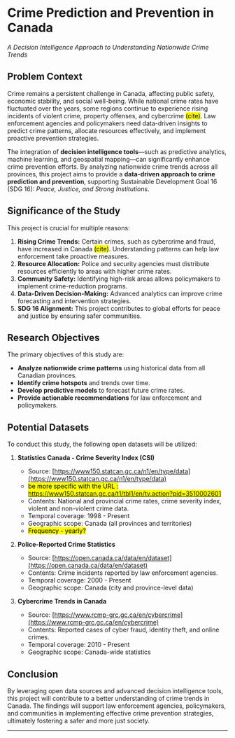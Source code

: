# Crime Prediction and Prevention in Canada
*A Decision Intelligence Approach to Understanding Nationwide Crime Trends*

## Problem Context
Crime remains a persistent challenge in Canada, affecting public safety, economic stability, and social well-being. While national crime rates have fluctuated over the years, some regions continue to experience rising incidents of violent crime, property offenses, and cybercrime <mark>(cite)</mark>. Law enforcement agencies and policymakers need data-driven insights to predict crime patterns, allocate resources effectively, and implement proactive prevention strategies.

The integration of **decision intelligence tools**—such as predictive analytics, machine learning, and geospatial mapping—can significantly enhance crime prevention efforts. By analyzing nationwide crime trends across all provinces, this project aims to provide a **data-driven approach to crime prediction and prevention**, supporting Sustainable Development Goal 16 (SDG 16): *Peace, Justice, and Strong Institutions*.

## Significance of the Study
This project is crucial for multiple reasons:

1. **Rising Crime Trends:** Certain crimes, such as cybercrime and fraud, have increased in Canada <mark>(cite)</mark>. Understanding patterns can help law enforcement take proactive measures.
2. **Resource Allocation:** Police and security agencies must distribute resources efficiently to areas with higher crime rates.
3. **Community Safety:** Identifying high-risk areas allows policymakers to implement crime-reduction programs.
4. **Data-Driven Decision-Making:** Advanced analytics can improve crime forecasting and intervention strategies.
5. **SDG 16 Alignment:** This project contributes to global efforts for peace and justice by ensuring safer communities.

## Research Objectives
The primary objectives of this study are:
- **Analyze nationwide crime patterns** using historical data from all Canadian provinces.
- **Identify crime hotspots** and trends over time.
- **Develop predictive models** to forecast future crime rates.
- **Provide actionable recommendations** for law enforcement and policymakers.

## Potential Datasets
To conduct this study, the following open datasets will be utilized:

1. **Statistics Canada - Crime Severity Index (CSI)**
   - Source: [https://www150.statcan.gc.ca/n1/en/type/data](https://www150.statcan.gc.ca/n1/en/type/data)
   - <mark>be more specific with the URL : https://www150.statcan.gc.ca/t1/tbl1/en/tv.action?pid=3510002601</mark>
   - Contents: National and provincial crime rates, crime severity index, violent and non-violent crime data.
   - Temporal coverage: 1998 - Present
   - Geographic scope: Canada (all provinces and territories)
   - <mark>Frequency - yearly?</mark>

2. **Police-Reported Crime Statistics**
   - Source: [https://open.canada.ca/data/en/dataset](https://open.canada.ca/data/en/dataset)
   - Contents: Crime incidents reported by law enforcement agencies.
   - Temporal coverage: 2000 - Present
   - Geographic scope: Canada (city and province-level data)

3. **Cybercrime Trends in Canada**
   - Source: [https://www.rcmp-grc.gc.ca/en/cybercrime](https://www.rcmp-grc.gc.ca/en/cybercrime)
   - Contents: Reported cases of cyber fraud, identity theft, and online crimes.
   - Temporal coverage: 2010 - Present
   - Geographic scope: Canada-wide statistics

## Conclusion
By leveraging open data sources and advanced decision intelligence tools, this project will contribute to a better understanding of crime trends in Canada. The findings will support law enforcement agencies, policymakers, and communities in implementing effective crime prevention strategies, ultimately fostering a safer and more just society.

---

